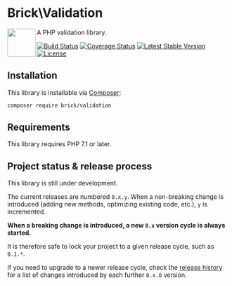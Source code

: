 # Brick\Validation

<img src="https://raw.githubusercontent.com/brick/brick/master/logo.png" alt="" align="left" height="64">

A PHP validation library.

[![Build Status](https://secure.travis-ci.org/brick/validation.svg?branch=master)](http://travis-ci.org/brick/validation)
[![Coverage Status](https://coveralls.io/repos/brick/validation/badge.svg?branch=master)](https://coveralls.io/r/brick/validation?branch=master)
[![Latest Stable Version](https://poser.pugx.org/brick/validation/v/stable)](https://packagist.org/packages/brick/validation)
[![License](https://img.shields.io/badge/license-MIT-blue.svg)](http://opensource.org/licenses/MIT)

## Installation

This library is installable via [Composer](https://getcomposer.org/):

```bash
composer require brick/validation
```

## Requirements

This library requires PHP 7.1 or later.

## Project status & release process

This library is still under development.

The current releases are numbered `0.x.y`. When a non-breaking change is introduced (adding new methods, optimizing existing code, etc.), `y` is incremented.

**When a breaking change is introduced, a new `0.x` version cycle is always started.**

It is therefore safe to lock your project to a given release cycle, such as `0.1.*`.

If you need to upgrade to a newer release cycle, check the [release history](https://github.com/brick/validation/releases) for a list of changes introduced by each further `0.x.0` version.


